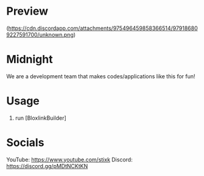 # Preview

(https://cdn.discordapp.com/attachments/975496459858366514/979186809227591700/unknown.png)

# Midnight

We are a development team that makes codes/applications like this for fun!

# Usage

1. run [BloxlinkBuilder]

# Socials 

YouTube: https://www.youtube.com/stixk
Discord: https://discord.gg/pMDtNCKtKN

